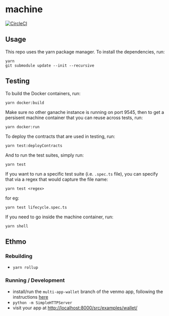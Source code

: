 # machine

[![CircleCI](https://circleci.com/gh/counterfactual/machine/tree/master.svg?style=svg&circle-token=adc9e1576b770585a350141b2a90fc3d68bc048c)](https://circleci.com/gh/counterfactual/machine/tree/master)

## Usage

This repo uses the yarn package manager. To install the dependencies, run:

```shell
yarn
git submodule update --init --recursive
```

## Testing

To build the Docker containers, run:

```shell
yarn docker:build
```

Make sure no other ganache instance is running on port 9545, then to get a persisent machine container that you can reuse across tests, run:

```shell
yarn docker:run
```

To deploy the contracts that are used in testing, run:

```shell
yarn test:deployContracts
```

And to run the test suites, simply run:

```shell
yarn test
```

If you want to run a specific test suite (i.e. `.spec.ts` file), you can specify that via a regex that would capture the file name:

```shell
yarn test <regex>
```

for eg:

```shell
yarn test lifecycle.spec.ts
```

If you need to go inside the machine container, run:

```shell
yarn shell
```

## Ethmo

### Rebuilding

- `yarn rollup`

### Running / Development

- install/run the `multi-app-wallet` branch of the venmo app, following the instructions [here](https://github.com/ebryn/venmo/tree/multi-app-wallet#installation)
- `python -m SimpleHTTPServer`
- visit your app at [http://localhost:8000/src/examples/wallet/](http://localhost:8000/src/examples/wallet/)
